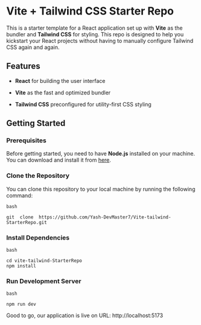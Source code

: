 # Vite + Tailwind CSS Starter Repo

This is a starter template for a React application set up with **Vite** as the bundler and **Tailwind CSS** for styling. This repo is designed to help you kickstart your React projects without having to manually configure Tailwind CSS again and again.

## Features

- **React** for building the user interface

- **Vite** as the fast and optimized bundler

- **Tailwind CSS** preconfigured for utility-first CSS styling

## Getting Started

### Prerequisites

Before getting started, you need to have **Node.js** installed on your machine. You can download and install it from [here](https://nodejs.org/).

### Clone the Repository

You can clone this repository to your local machine by running the following command:

    bash

    git  clone  https://github.com/Yash-DevMaster7/Vite-tailwind-StarterRepo.git

### Install Dependencies

    bash

    cd vite-tailwind-StarterRepo
    npm install

### Run Development Server

    bash

    npm run dev

Good to go, our application is live on URL: http://localhost:5173
